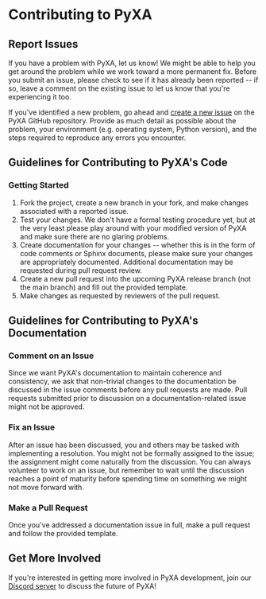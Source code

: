 # Contributing to PyXA

## Report Issues
If you have a problem with PyXA, let us know! We might be able to help you get around the problem while we work toward a more permanent fix. Before you submit an issue, please check to see if it has already been reported -- if so, leave a comment on the existing issue to let us know that you're experiencing it too.

If you've identified a new problem, go ahead and [create a new issue](https://github.com/SKaplanOfficial/PyXA/issues/new) on the PyXA GitHub repository. Provide as much detail as possible about the problem, your environment (e.g. operating system, Python version), and the steps required to reproduce any errors you encounter.


## Guidelines for Contributing to PyXA's Code
<a id="code"></a>

### Getting Started
1. Fork the project, create a new branch in your fork, and make changes associated with a reported issue.
2. Test your changes. We don't have a formal testing procedure yet, but at the very least please play around with your modified version of PyXA and make sure there are no glaring problems.
3. Create documentation for your changes -- whether this is in the form of code comments or Sphinx documents, please make sure your changes are appropriately documented. Additional documentation may be requested during pull request review.
4. Create a new pull request into the upcoming PyXA release branch (not the main branch) and fill out the provided template.
5. Make changes as requested by reviewers of the pull request.


## Guidelines for Contributing to PyXA's Documentation
<a id="documentation"></a>

### Comment on an Issue
Since we want PyXA's documentation to maintain coherence and consistency, we ask that non-trivial changes to the documentation be discussed in the issue comments before any pull requests are made. Pull requests submitted prior to discussion on a documentation-related issue might not be approved.

### Fix an Issue
After an issue has been discussed, you and others may be tasked with implementing a resolution. You might not be formally assigned to the issue; the assignment might come naturally from the discussion. You can always volunteer to work on an issue, but remember to wait until the discussion reaches a point of maturity before spending time on something we might not move forward with.

### Make a Pull Request
Once you've addressed a documentation issue in full, make a pull request and follow the provided template.


## Get More Involved
If you're interested in getting more involved in PyXA development, join our [Discord server](https://discord.gg/Crypg65dxK) to discuss the future of PyXA!